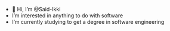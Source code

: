 - 👋 Hi, I’m @Said-Ikki
- I’m interested in anything to do with software
- I’m currently studying to get a degree in software engineering
<!---
Said-Ikki/Said-Ikki is a ✨ special ✨ repository because its `README.md` (this file) appears on your GitHub profile.
You can click the Preview link to take a look at your changes.
--->
